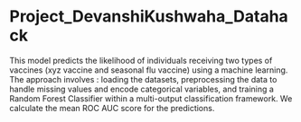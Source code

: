 # Project_DevanshiKushwaha_Datahack
This model predicts the likelihood of individuals receiving two types of vaccines (xyz vaccine and seasonal flu vaccine) using a machine learning. The approach involves : loading the datasets, preprocessing the data to handle missing values and encode categorical variables, and training a Random Forest Classifier within a multi-output classification framework. We calculate the mean ROC AUC score for the predictions.
